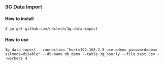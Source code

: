 ### 3G Data Import


#### How to install
```
$ go get github.com/ndstech/3g-data-import
```


#### How to use
```
3g-data-import --connection "host=192.168.2.5 user=demo password=demo sslmode=disable" --db-name db_demo --table 3g_hourly --file test.csv --workers 4
```

